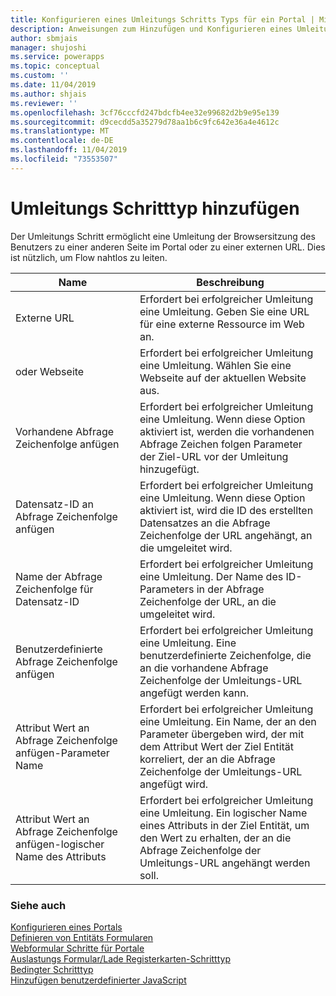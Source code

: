 ```yaml
---
title: Konfigurieren eines Umleitungs Schritts Typs für ein Portal | MicrosoftDocs
description: Anweisungen zum Hinzufügen und Konfigurieren eines Umleitungs Schritts für ein Portal.
author: sbmjais
manager: shujoshi
ms.service: powerapps
ms.topic: conceptual
ms.custom: ''
ms.date: 11/04/2019
ms.author: shjais
ms.reviewer: ''
ms.openlocfilehash: 3cf76cccfd247bdcfb4ee32e99682d2b9e95e139
ms.sourcegitcommit: d9cecdd5a35279d78aa1b6c9fc642e36a4e4612c
ms.translationtype: MT
ms.contentlocale: de-DE
ms.lasthandoff: 11/04/2019
ms.locfileid: "73553507"
---
```

# <a name="add-a-redirect-step-type"></a>Umleitungs Schritttyp hinzufügen

Der Umleitungs Schritt ermöglicht eine Umleitung der Browsersitzung des Benutzers zu einer anderen Seite im Portal oder zu einer externen URL. Dies ist nützlich, um Flow nahtlos zu leiten.

| Name                                                            | Beschreibung                                                                                                                                                                                  |
|-----------------------------------------------------------------|----------------------------------------------------------------------------------------------------------------------------------------------------------------------------------------------|
| Externe URL                                                    | Erfordert bei erfolgreicher Umleitung eine Umleitung. Geben Sie eine URL für eine externe Ressource im Web an.                                                                                                       |
| oder Webseite                                                     | Erfordert bei erfolgreicher Umleitung eine Umleitung. Wählen Sie eine Webseite auf der aktuellen Website aus.                                                                                                             |
| Vorhandene Abfrage Zeichenfolge anfügen                                    | Erfordert bei erfolgreicher Umleitung eine Umleitung. Wenn diese Option aktiviert ist, werden die vorhandenen Abfrage Zeichen folgen Parameter der Ziel-URL vor der Umleitung hinzugefügt.                                                 |
| Datensatz-ID an Abfrage Zeichenfolge anfügen                                | Erfordert bei erfolgreicher Umleitung eine Umleitung. Wenn diese Option aktiviert ist, wird die ID des erstellten Datensatzes an die Abfrage Zeichenfolge der URL angehängt, an die umgeleitet wird.                                               |
| Name der Abfrage Zeichenfolge für Datensatz-ID                           | Erfordert bei erfolgreicher Umleitung eine Umleitung. Der Name des ID-Parameters in der Abfrage Zeichenfolge der URL, an die umgeleitet wird.                                                                        |
| Benutzerdefinierte Abfrage Zeichenfolge anfügen                                      | Erfordert bei erfolgreicher Umleitung eine Umleitung. Eine benutzerdefinierte Zeichenfolge, die an die vorhandene Abfrage Zeichenfolge der Umleitungs-URL angefügt werden kann.                                                                  |
| Attribut Wert an Abfrage Zeichenfolge anfügen-Parameter Name         | Erfordert bei erfolgreicher Umleitung eine Umleitung. Ein Name, der an den Parameter übergeben wird, der mit dem Attribut Wert der Ziel Entität korreliert, der an die Abfrage Zeichenfolge der Umleitungs-URL angefügt wird. |
| Attribut Wert an Abfrage Zeichenfolge anfügen-logischer Name des Attributs | Erfordert bei erfolgreicher Umleitung eine Umleitung. Ein logischer Name eines Attributs in der Ziel Entität, um den Wert zu erhalten, der an die Abfrage Zeichenfolge der Umleitungs-URL angehängt werden soll.                            |

### <a name="see-also"></a>Siehe auch

[Konfigurieren eines Portals](configure-portal.md)  
[Definieren von Entitäts Formularen](entity-forms.md)  
[Webformular Schritte für Portale](web-form-steps.md)  
[Auslastungs Formular/Lade Registerkarten-Schritttyp](load-form-step.md)  
[Bedingter Schritttyp](add-conditional-step.md)  
[Hinzufügen benutzerdefinierter JavaScript](add-custom-javascript.md)  

